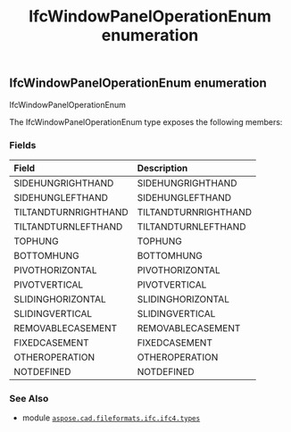 ﻿---
title: IfcWindowPanelOperationEnum enumeration
second_title: Aspose.CAD for Python via .NET API References
description: 
type: docs
weight: 3890
url: /aspose.cad.fileformats.ifc.ifc4.types/ifcwindowpaneloperationenum/
is_root: false
---

## IfcWindowPanelOperationEnum enumeration

IfcWindowPanelOperationEnum



The IfcWindowPanelOperationEnum type exposes the following members:

### Fields
| Field | Description |
| :- | :- |
| SIDEHUNGRIGHTHAND | SIDEHUNGRIGHTHAND |
| SIDEHUNGLEFTHAND | SIDEHUNGLEFTHAND |
| TILTANDTURNRIGHTHAND | TILTANDTURNRIGHTHAND |
| TILTANDTURNLEFTHAND | TILTANDTURNLEFTHAND |
| TOPHUNG | TOPHUNG |
| BOTTOMHUNG | BOTTOMHUNG |
| PIVOTHORIZONTAL | PIVOTHORIZONTAL |
| PIVOTVERTICAL | PIVOTVERTICAL |
| SLIDINGHORIZONTAL | SLIDINGHORIZONTAL |
| SLIDINGVERTICAL | SLIDINGVERTICAL |
| REMOVABLECASEMENT | REMOVABLECASEMENT |
| FIXEDCASEMENT | FIXEDCASEMENT |
| OTHEROPERATION | OTHEROPERATION |
| NOTDEFINED | NOTDEFINED |



### See Also
* module [`aspose.cad.fileformats.ifc.ifc4.types`](..)
